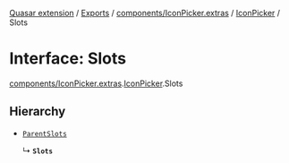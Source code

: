 [Quasar extension](../index.md) / [Exports](../modules.md) / [components/IconPicker.extras](../modules/components_IconPicker_extras.md) / [IconPicker](../modules/components_IconPicker_extras.IconPicker.md) / Slots

# Interface: Slots

[components/IconPicker.extras](../modules/components_IconPicker_extras.md).[IconPicker](../modules/components_IconPicker_extras.IconPicker.md).Slots

## Hierarchy

- [`ParentSlots`](components_IconPicker_extras.IconPicker.ParentSlots.md)

  ↳ **`Slots`**
